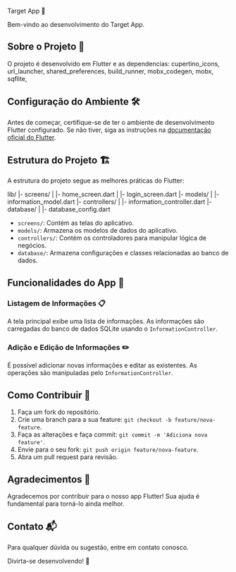 Target App 🚀

Bem-vindo ao desenvolvimento do Target App.

## Sobre o Projeto 📱

O projeto é desenvolvido em Flutter e as dependencias: cupertino_icons, url_launcher, shared_preferences, build_runner, mobx_codegen, mobx, sqflite,  

## Configuração do Ambiente 🛠️

Antes de começar, certifique-se de ter o ambiente de desenvolvimento Flutter configurado. Se não tiver, siga as instruções na [documentação oficial do Flutter](https://flutter.dev/docs/get-started/install).

## Estrutura do Projeto 🏗️

A estrutura do projeto segue as melhores práticas do Flutter:

lib/
|- screens/
| |- home_screen.dart
| |- login_screen.dart
|- models/
| |- information_model.dart
|- controllers/
| |- information_controller.dart
|- database/
| |- database_config.dart


- `screens/`: Contém as telas do aplicativo.
- `models/`: Armazena os modelos de dados do aplicativo.
- `controllers/`: Contém os controladores para manipular lógica de negócios.
- `database/`: Armazena configurações e classes relacionadas ao banco de dados.

## Funcionalidades do App 🚀

### Listagem de Informações 📋

A tela principal exibe uma lista de informações. As informações são carregadas do banco de dados SQLite usando o `InformationController`.

### Adição e Edição de Informações ✏️

É possível adicionar novas informações e editar as existentes. As operações são manipuladas pelo `InformationController`.

## Como Contribuir 🤝

1. Faça um fork do repositório.
2. Crie uma branch para a sua feature: `git checkout -b feature/nova-feature`.
3. Faça as alterações e faça commit: `git commit -m 'Adiciona nova feature'`.
4. Envie para o seu fork: `git push origin feature/nova-feature`.
5. Abra um pull request para revisão.

## Agradecimentos 🙌

Agradecemos por contribuir para o nosso app Flutter! Sua ajuda é fundamental para torná-lo ainda melhor.

## Contato 📬

Para qualquer dúvida ou sugestão, entre em contato conosco.

Divirta-se desenvolvendo! 🎉


